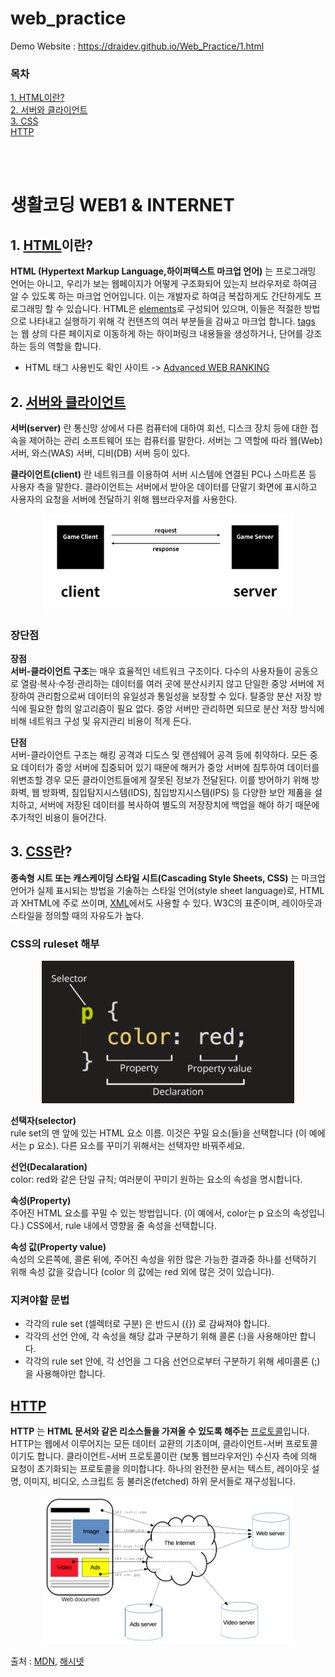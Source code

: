 # web_practice   
Demo Website : https://draidev.github.io/Web_Practice/1.html
<br>

### 목차
[1. HTML이란?](#1-html이란)      
[2. 서버와 클라이언트](#2-서버와-클라이언트)   
[3. CSS](#3-css란)   
[HTTP](#3-http)   

<br><br>

# 생활코딩 WEB1 & INTERNET

## 1. [HTML](https://developer.mozilla.org/ko/docs/Learn/HTML/Introduction_to_HTML/Getting_started)이란?
**HTML (Hypertext Markup Language,하이퍼텍스트 마크업 언어)** 는 프로그래밍 언어는 아니고, 우리가 보는 웹페이지가 어떻게 구조화되어 있는지 브라우저로 하여금 알 수 있도록 하는 마크업 언어입니다. 이는 개발자로 하여금 복잡하게도 간단하게도 프로그래밍 할 수 있습니다. HTML은 [elements](https://developer.mozilla.org/ko/docs/Glossary/Element)로 구성되어 있으며, 이들은 적절한 방법으로 나타내고 실행하기 위해 각 컨텐츠의 여러 부분들을 감싸고 마크업 합니다. [tags](https://developer.mozilla.org/ko/docs/Glossary/Tag) 는 웹 상의 다른 페이지로 이동하게 하는 하이퍼링크 내용들을 생성하거나, 단어를 강조하는 등의 역할을 합니다.

* HTML 태그 사용빈도 확인 사이트 -> [Advanced WEB RANKING](https://www.advancedwebranking.com/seo/html-study/)

## 2. [서버와 클라이언트](http://wiki.hash.kr/index.php/%EC%84%9C%EB%B2%84-%ED%81%B4%EB%9D%BC%EC%9D%B4%EC%96%B8%ED%8A%B8) 
**서버(server)** 란 통신망 상에서 다른 컴퓨터에 대하여 회선, 디스크 장치 등에 대한 접속을 제어하는 관리 소프트웨어 또는 컴퓨터를 말한다. 
서버는 그 역할에 따라 웹(Web) 서버, 와스(WAS) 서버, 디비(DB) 서버 등이 있다.

**클라이언트(client)** 란 네트워크를 이용하여 서버 시스템에 연결된 PC나 스마트폰 등 사용자 측을 말한다. 클라이언트는 서버에서 받아온 데이터를 단말기 화면에 표시하고 사용자의 요청을 서버에 전달하기 위해 웹브라우저를 사용한다.   
<p align="center"><img src="./images/serverclient.JPG" width="80%" height="80%"></p>

### **장단점**   
**장점**   
**서버-클라이언트 구조**는 매우 효율적인 네트워크 구조이다. 다수의 사용자들이 공동으로 열람·복사·수정·관리하는 데이터를 여러 곳에 분산시키지 않고 단일한 중앙 서버에 저장하여 관리함으로써 데이터의 유일성과 통일성을 보장할 수 있다. 탈중앙 분산 저장 방식에 필요한 합의 알고리즘이 필요 없다. 중앙 서버만 관리하면 되므로 분산 저장 방식에 비해 네트워크 구성 및 유지관리 비용이 적게 든다.

**단점**   
서버-클라이언트 구조는 해킹 공격과 디도스 및 랜섬웨어 공격 등에 취약하다. 모든 중요 데이터가 중앙 서버에 집중되어 있기 때문에 해커가 중앙 서버에 침투하여 데이터를 위변조할 경우 모든 클라이언트들에게 잘못된 정보가 전달된다. 이를 방어하기 위해 방화벽, 웹 방화벽, 침입탐지시스템(IDS), 침입방지시스템(IPS) 등 다양한 보안 제품을 설치하고, 서버에 저장된 데이터를 복사하여 별도의 저장장치에 백업을 해야 하기 때문에 추가적인 비용이 들어간다.

## 3. [CSS](https://developer.mozilla.org/ko/docs/Learn/Getting_started_with_the_web/CSS_basics)란?   
**종속형 시트 또는 캐스케이딩 스타일 시트(Cascading Style Sheets, CSS)** 는 마크업 언어가 실제 표시되는 방법을 기술하는 스타일 언어(style sheet language)로, HTML과 XHTML에 주로 쓰이며, [XML](http://www.tcpschool.com/xml/xml_intro_basic)에서도 사용할 수 있다. W3C의 표준이며, 레이아웃과 스타일을 정의할 때의 자유도가 높다.

### CSS의 ruleset 해부          
<p align="center"><img src="./images/CSS.png" width="80%" height="80%"></p>    

**선택자(selector)**      
 rule set의 맨 앞에 있는 HTML 요소 이름. 이것은 꾸밀 요소(들)을 선택합니다 (이 예에서는 p 요소). 다른 요소를 꾸미기 위해서는 선택자만 바꿔주세요.   

**선언(Decalaration)**   
color: red와 같은 단일 규칙; 여러분이 꾸미기 원하는 요소의 속성을 명시합니다.

**속성(Property)**    
주어진 HTML 요소를 꾸밀 수 있는 방법입니다. (이 예에서, color는 p 요소의 속성입니다.) CSS에서, rule 내에서 영향을 줄 속성을 선택합니다.

**속성 값(Property value)**     
속성의 오른쪽에, 콜론 뒤에, 주어진 속성을 위한 많은 가능한 결과중 하나를 선택하기 위해 속성 값을 갖습니다 (color 의 값에는 red 외에 많은 것이 있습니다).
### 지켜야할 문법
* 각각의 rule set (셀렉터로 구분) 은 반드시 ({}) 로 감싸져야 합니다.
* 각각의 선언 안에, 각 속성을 해당 값과 구분하기 위해 콜론 (:)을 사용해야만 합니다.
* 각각의 rule set 안에, 각 선언을 그 다음 선언으로부터 구분하기 위해 세미콜론 (;)을 사용해야만 합니다.

## [HTTP](https://developer.mozilla.org/ko/docs/Web/HTTP/Overview)
**HTTP** 는 **HTML 문서와 같은 리소스들을 가져올 수 있도록 해주는** [프로토콜](https://developer.mozilla.org/ko/docs/Glossary/Protocol)입니다. HTTP는 웹에서 이루어지는 모든 데이터 교환의 기초이며, 클라이언트-서버 프로토콜이기도 합니다. 클라이언트-서버 프로토콜이란 (보통 웹브라우저인) 수신자 측에 의해 요청이 초기화되는 프로토콜을 의미합니다. 하나의 완전한 문서는 텍스트, 레이아웃 설명, 이미지, 비디오, 스크립트 등 불러온(fetched) 하위 문서들로 재구성됩니다.
<p align="center"><img src="./images/HTTP.png" width="80%" height="80%"></p>


출처 : [MDN](https://developer.mozilla.org/ko/), [해시넷](http://wiki.hash.kr)

